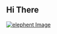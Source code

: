 ## Hi There 

[![elephent Image](https://d1jyxxz9imt9yb.cloudfront.net/medialib/1792/image/s1300x1300/elephant-calf-mom-IFAW_slash_B._Hollweg.jpg)](https://d1jyxxz9imt9yb.cloudfront.net/medialib/1792/image/s1300x1300/elephant-calf-mom-IFAW_slash_B._Hollweg.jpg)
